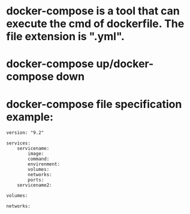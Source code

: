 # docker-compose is a tool that can execute the cmd of dockerfile. The file extension is ".yml".

# docker-compose up/docker-compose down

# docker-compose file specification example:
```
version: "9.2"

services:
    servicename:
        image:
        command:
        envirenment:
        volumes:
        networks:
        ports:
    servicename2:

volumes:

networks:
```